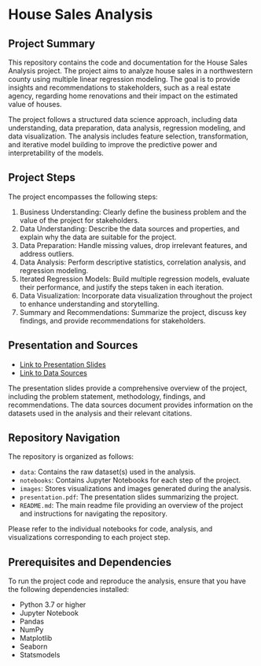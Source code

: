 # House Sales Analysis

## Project Summary
This repository contains the code and documentation for the House Sales Analysis project. The project aims to analyze house sales in a northwestern county using multiple linear regression modeling. The goal is to provide insights and recommendations to stakeholders, such as a real estate agency, regarding home renovations and their impact on the estimated value of houses.

The project follows a structured data science approach, including data understanding, data preparation, data analysis, regression modeling, and data visualization. The analysis includes feature selection, transformation, and iterative model building to improve the predictive power and interpretability of the models.

## Project Steps
The project encompasses the following steps:

1. Business Understanding: Clearly define the business problem and the value of the project for stakeholders.
2. Data Understanding: Describe the data sources and properties, and explain why the data are suitable for the project.
3. Data Preparation: Handle missing values, drop irrelevant features, and address outliers.
4. Data Analysis: Perform descriptive statistics, correlation analysis, and regression modeling.
5. Iterated Regression Models: Build multiple regression models, evaluate their performance, and justify the steps taken in each iteration.
6. Data Visualization: Incorporate data visualization throughout the project to enhance understanding and storytelling.
7. Summary and Recommendations: Summarize the project, discuss key findings, and provide recommendations for stakeholders.

## Presentation and Sources
- [Link to Presentation Slides](link-to-presentation.pdf)
- [Link to Data Sources](link-to-data-sources.md)

The presentation slides provide a comprehensive overview of the project, including the problem statement, methodology, findings, and recommendations. The data sources document provides information on the datasets used in the analysis and their relevant citations.

## Repository Navigation
The repository is organized as follows:

- `data`: Contains the raw dataset(s) used in the analysis.
- `notebooks`: Contains Jupyter Notebooks for each step of the project.
- `images`: Stores visualizations and images generated during the analysis.
- `presentation.pdf`: The presentation slides summarizing the project.
- `README.md`: The main readme file providing an overview of the project and instructions for navigating the repository.

Please refer to the individual notebooks for code, analysis, and visualizations corresponding to each project step.

## Prerequisites and Dependencies
To run the project code and reproduce the analysis, ensure that you have the following dependencies installed:

- Python 3.7 or higher
- Jupyter Notebook
- Pandas
- NumPy
- Matplotlib
- Seaborn
- Statsmodels



